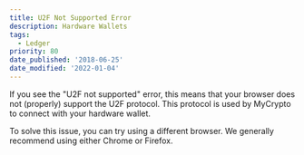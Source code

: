 ```yaml
---
title: U2F Not Supported Error
description: Hardware Wallets
tags:
  - Ledger
priority: 80
date_published: '2018-06-25'
date_modified: '2022-01-04'
---
```


If you see the "U2F not supported" error, this means that your browser does not (properly) support the U2F protocol. This protocol is used by MyCrypto to connect with your hardware wallet.

To solve this issue, you can try using a different browser. We generally recommend using either Chrome or Firefox.
